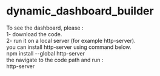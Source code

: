 # dynamic_dashboard_builder

To see the dashboard, please : <br />
  1- download the code. <br />
  2- run it on a local server (for example http-server). <br />
     you can install http-server using command below. <br />
     npm install --global http-server <br />
     the navigate to the code path and run : <br />
     http-server <br />
